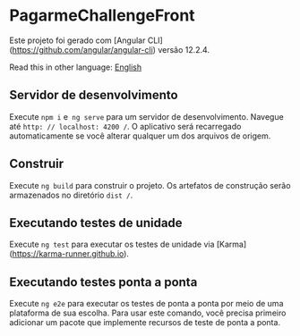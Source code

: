 # PagarmeChallengeFront

Este projeto foi gerado com [Angular CLI] (https://github.com/angular/angular-cli) versão 12.2.4.

Read this in other language: [English](README.en.md) 

## Servidor de desenvolvimento

Execute `npm i` e` ng serve` para um servidor de desenvolvimento. Navegue até `http: // localhost: 4200 /`. O aplicativo será recarregado automaticamente se você alterar qualquer um dos arquivos de origem.

## Construir

Execute `ng build` para construir o projeto. Os artefatos de construção serão armazenados no diretório `dist /`.

## Executando testes de unidade

Execute `ng test` para executar os testes de unidade via [Karma] (https://karma-runner.github.io).

## Executando testes ponta a ponta

Execute `ng e2e` para executar os testes de ponta a ponta por meio de uma plataforma de sua escolha. Para usar este comando, você precisa primeiro adicionar um pacote que implemente recursos de teste de ponta a ponta.